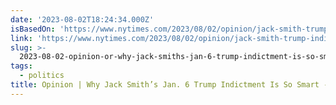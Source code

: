 ```yaml
---
date: '2023-08-02T18:24:34.000Z'
isBasedOn: 'https://www.nytimes.com/2023/08/02/opinion/jack-smith-trump-indictment.html'
link: 'https://www.nytimes.com/2023/08/02/opinion/jack-smith-trump-indictment.html'
slug: >-
  2023-08-02-opinion-or-why-jack-smiths-jan-6-trump-indictment-is-so-smart-the-new-yo
tags:
  - politics
title: Opinion | Why Jack Smith’s Jan. 6 Trump Indictment Is So Smart - The New Yo
---
```


